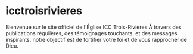 # icctroisrivieres
Bienvenue sur le site officiel de l'Église ICC Trois-Rivières   À travers des publications régulières, des témoignages touchants, et des messages inspirants, notre objectif est de fortifier votre foi et de vous rapprocher de Dieu.
